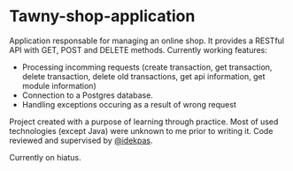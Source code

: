 # Tawny-shop-application
Application responsable for managing an online shop. It provides a RESTful API with GET, POST and DELETE methods. Currently working features:
* Processing incomming requests (create transaction, get transaction, delete transaction, delete old transactions, get api information, get module information)
* Connection to a Postgres database.
* Handling exceptions occuring as a result of wrong request

Project created with a purpose of learning through practice. Most of used technologies (except Java) were unknown to me prior to writing it.
Code reviewed and supervised by [@idekpas](https://github.com/idekpas).

Currently on hiatus.
